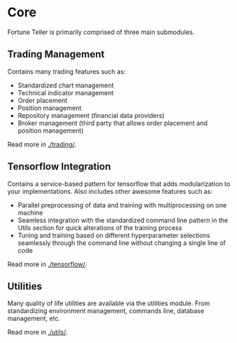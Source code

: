# Core
Fortune Teller is primarily comprised of three main submodules.

## Trading Management
Contains many trading features such as:

* Standardized chart management
* Technical indicator management
* Order placement
* Position management
* Repository management (financial data providers)
* Broker management (third party that allows order placement and position management)

Read more in [./trading/](./trading).

## Tensorflow Integration
Contains a service-based pattern for tensorflow that adds modularization to your implementations. 
Also includes other awesome features such as:

* Parallel preprocessing of data and training with multiprocessing on one machine
* Seamless integration with the standardized command line pattern in the Utils section for quick alterations of the training process
* Tuning and training based on different hyperparameter selections seamlessly through the command line without changing a single line of code

Read more in [./tensorflow/](./tensorflow).

## Utilities
Many quality of life utilities are available via the utilities module. From standardizing environment management, commands line, database management, etc.

Read more in [./utils/](./utils).